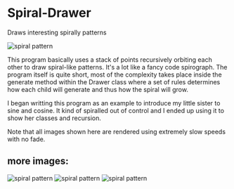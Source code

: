 # Spiral-Drawer
Draws interesting spirally patterns

![spiral pattern](https://i.imgur.com/HCAODtK.png)

This program basically uses a stack of points recursively orbiting each other to draw spiral-like patterns. It's a lot like a fancy code spirograph. The program itself is quite short, most of the complexity takes place inside the generate method within the Drawer class where a set of rules determines how each child will generate and thus how the spiral will grow.

I began writting this program as an example to introduce my little sister to sine and cosine. It kind of spiralled out of control and I ended up using it to show her classes and recursion.

Note that all images shown here are rendered using extremely slow speeds with no fade.

## more images:
![spiral pattern](https://i.imgur.com/hya2Gwo.png)
![spiral pattern](https://i.imgur.com/nR3GY2P.png)
![spiral pattern](https://i.imgur.com/C8R1kJe.png)
